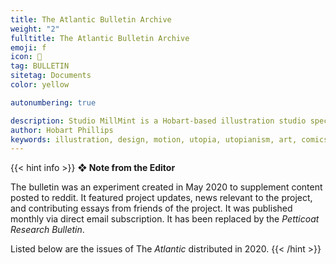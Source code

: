 ```yaml
---
title: The Atlantic Bulletin Archive
weight: "2"
fulltitle: The Atlantic Bulletin Archive
emoji: f
icon: 🌼
tag: BULLETIN
sitetag: Documents
color: yellow

autonumbering: true

description: Studio MillMint is a Hobart-based illustration studio specialising in utopian fiction.
author: Hobart Phillips
keywords: illustration, design, motion, utopia, utopianism, art, comics, comic, hobart, phillips, vekllei, millmint
---
```

{{< hint info >}}
**❖ Note from the Editor**

The bulletin was an experiment created in May 2020 to supplement content posted to reddit. It featured project updates, news relevant to the project, and contributing essays from friends of the project. It was published monthly via direct email subscription. It has been replaced by the *Petticoat Research Bulletin*.

Listed below are the issues of The *Atlantic* distributed in 2020.
{{< /hint >}}
